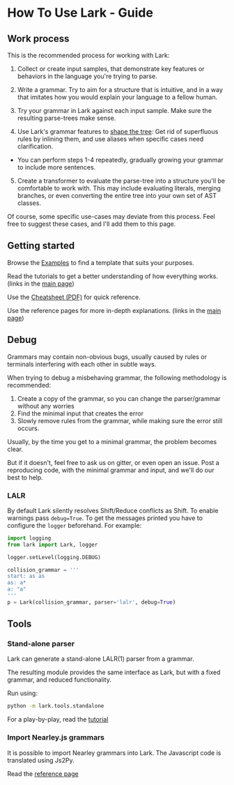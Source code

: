 # How To Use Lark - Guide

## Work process

This is the recommended process for working with Lark:

1. Collect or create input samples, that demonstrate key features or behaviors in the language you're trying to parse.

2. Write a grammar. Try to aim for a structure that is intuitive, and in a way that imitates how you would explain your language to a fellow human.

3. Try your grammar in Lark against each input sample. Make sure the resulting parse-trees make sense.

4. Use Lark's grammar features to [shape the tree](tree_construction.md): Get rid of superfluous rules by inlining them, and use aliases when specific cases need clarification.

  - You can perform steps 1-4 repeatedly, gradually growing your grammar to include more sentences.

5. Create a transformer to evaluate the parse-tree into a structure you'll be comfortable to work with. This may include evaluating literals, merging branches, or even converting the entire tree into your own set of AST classes.

Of course, some specific use-cases may deviate from this process. Feel free to suggest these cases, and I'll add them to this page.

## Getting started

Browse the [Examples](https://github.com/lark-parser/lark/tree/master/examples) to find a template that suits your purposes.

Read the tutorials to get a better understanding of how everything works. (links in the [main page](/index))

Use the [Cheatsheet (PDF)](https://lark-parser.readthedocs.io/en/latest/_static/lark_cheatsheet.pdf) for quick reference.

Use the reference pages for more in-depth explanations. (links in the [main page](/index))

## Debug

Grammars may contain non-obvious bugs, usually caused by rules or terminals interfering with each other in subtle ways.

When trying to debug a misbehaving grammar, the following methodology is recommended:

1. Create a copy of the grammar, so you can change the parser/grammar without any worries
2. Find the minimal input that creates the error
3. Slowly remove rules from the grammar, while making sure the error still occurs.

Usually, by the time you get to a minimal grammar, the problem becomes clear.

But if it doesn't, feel free to ask us on gitter, or even open an issue. Post a reproducing code, with the minimal grammar and input, and we'll do our best to help.

### LALR

By default Lark silently resolves Shift/Reduce conflicts as Shift. To enable warnings pass `debug=True`. To get the messages printed you have to configure the `logger` beforehand. For example:

```python
import logging
from lark import Lark, logger

logger.setLevel(logging.DEBUG)

collision_grammar = '''
start: as as
as: a*
a: "a"
'''
p = Lark(collision_grammar, parser='lalr', debug=True)
```

## Tools

### Stand-alone parser

Lark can generate a stand-alone LALR(1) parser from a grammar.

The resulting module provides the same interface as Lark, but with a fixed grammar, and reduced functionality.

Run using:

```bash
python -m lark.tools.standalone
```

For a play-by-play, read the [tutorial](http://blog.erezsh.com/create-a-stand-alone-lalr1-parser-in-python/)

### Import Nearley.js grammars

It is possible to import Nearley grammars into Lark. The Javascript code is translated using Js2Py.

Read the [reference page](nearley.md)
